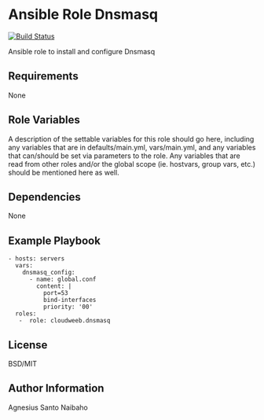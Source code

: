 Ansible Role Dnsmasq
=========

[![Build Status](https://travis-ci.com/cloudweeb/cloudweeb.dnsmasq.svg?branch=master)](https://travis-ci.com/cloudweeb/cloudweeb.dnsmasq)

Ansible role to install and configure Dnsmasq

Requirements
------------

None

Role Variables
--------------

A description of the settable variables for this role should go here, including
any variables that are in defaults/main.yml, vars/main.yml, and any variables
that can/should be set via parameters to the role. Any variables that are read
from other roles and/or the global scope (ie. hostvars, group vars, etc.) should
be mentioned here as well.

Dependencies
------------

None

Example Playbook
----------------

    - hosts: servers
      vars:
        dnsmasq_config:
          - name: global.conf
            content: |
              port=53
              bind-interfaces
              priority: '00'
      roles:
       -  role: cloudweeb.dnsmasq

License
-------

BSD/MIT

Author Information
------------------

Agnesius Santo Naibaho

